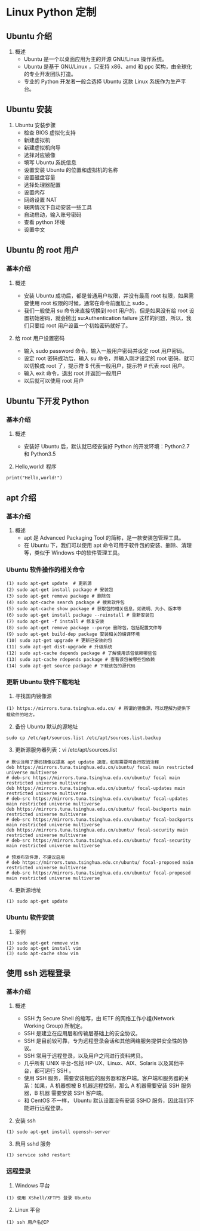 # Linux Python 定制
## Ubuntu 介绍
1. 概述
    - Ubuntu 是一个以桌面应用为主的开源 GNU/Linux 操作系统。
    - Ubuntu 是基于 GNU/Linux ，只支持 x86、amd 和 ppc 架构，由全球化的专业开发团队打造。
    - 专业的 Python 开发者一般会选择 Ubuntu 这款 Linux 系统作为生产平台。

## Ubuntu 安装
1. Ubuntu 安装步骤
    - 检查 BIOS 虚拟化支持
    - 新建虚拟机
    - 新建虚拟机向导
    - 选择对应镜像
    - 填写 Ubuntu 系统信息
    - 设置安装 Ubuntu 的位置和虚拟机的名称
    - 设置磁盘容量
    - 选择处理器配置
    - 设置内存
    - 网络设置 NAT
    - 联网情况下自动安装一些工具
    - 自动启动，输入账号密码
    - 查看 python 环境
    - 设置中文

## Ubuntu 的 root 用户
### 基本介绍
1. 概述
    - 安装 Ubuntu 成功后，都是普通用户权限，并没有最高 root 权限，如果需要使用 root 权限的时候，通常在命令前面加上 sudo 。
    - 我们一般使用 su 命令来直接切换到 root 用户的，但是如果没有给 root 设置初始密码，就会抛出 su:Authentication failure 这样的问题，所以，我们只要给 root 用户设置一个初始密码就好了。

2. 给 root 用户设置密码
    - 输入 sudo password 命令，输入一般用户密码并设定 root 用户密码。
    - 设定 root 密码成功后，输入 su 命令，并输入刚才设定的 root 密码，就可以切换成 root 了，提示符 $ 代表一般用户，提示符 # 代表 root 用户。
    - 输入 exit 命令，退出 root 并返回一般用户
    - 以后就可以使用 root 用户

## Ubuntu 下开发 Python
### 基本介绍
1. 概述
    - 安装好 Ubuntu 后，默认就已经安装好 Python 的开发环境：Python2.7 和 Python3.5

2. Hello,world! 程序
```
print("Hello,world!")
```

## apt 介绍
### 基本介绍
1. 概述
    - apt 是 Advanced Packaging Tool 的简称，是一款安装包管理工具。
    - 在 Ubuntu 下，我们可以使用 apt 命令可用于软件包的安装、删除、清理等，类似于 Windows 中的软件管理工具。

### Ubuntu 软件操作的相关命令
```
(1) sudo apt-get update  # 更新源
(2) sudo apt-get install package # 安装包
(3) sudo apt-get remove package # 删除包
(4) sudo apt-cache search package # 搜索软件包
(5) sudo apt-cache show package # 获取包的相关信息，如说明、大小、版本等
(6) sudo apt-get install package --reinstall # 重新安装包
(7) sudo apt-get -f install # 修复安装
(8) sudo apt-get remove package --purge 删除包，包括配置文件等
(9) sudo apt-get build-dep package 安装相关的编译环境
(10) sudo apt-get upgrade # 更新已安装的包
(11) sudo apt-get dist-upgrade # 升级系统
(12) sudo apt-cache depends package # 了解使用该包依赖哪些包
(13) sudo apt-cache rdepends package # 查看该包被哪些包依赖
(14) sudo apt-get source package # 下载该包的源代码
```

### 更新 Ubuntu 软件下载地址
1. 寻找国内镜像源
```
(1) https://mirrors.tuna.tsinghua.edu.cn/ # 所谓的镜像源，可以理解为提供下载软件的地方。
```
2. 备份 Ubuntu 默认的源地址
```
sudo cp /etc/apt/sources.list /etc/apt/sources.list.backup
```
3. 更新源服务器列表：vi /etc/apt/sources.list
```
# 默认注释了源码镜像以提高 apt update 速度，如有需要可自行取消注释
deb https://mirrors.tuna.tsinghua.edu.cn/ubuntu/ focal main restricted universe multiverse
# deb-src https://mirrors.tuna.tsinghua.edu.cn/ubuntu/ focal main restricted universe multiverse
deb https://mirrors.tuna.tsinghua.edu.cn/ubuntu/ focal-updates main restricted universe multiverse
# deb-src https://mirrors.tuna.tsinghua.edu.cn/ubuntu/ focal-updates main restricted universe multiverse
deb https://mirrors.tuna.tsinghua.edu.cn/ubuntu/ focal-backports main restricted universe multiverse
# deb-src https://mirrors.tuna.tsinghua.edu.cn/ubuntu/ focal-backports main restricted universe multiverse
deb https://mirrors.tuna.tsinghua.edu.cn/ubuntu/ focal-security main restricted universe multiverse
# deb-src https://mirrors.tuna.tsinghua.edu.cn/ubuntu/ focal-security main restricted universe multiverse

# 预发布软件源，不建议启用
# deb https://mirrors.tuna.tsinghua.edu.cn/ubuntu/ focal-proposed main restricted universe multiverse
# deb-src https://mirrors.tuna.tsinghua.edu.cn/ubuntu/ focal-proposed main restricted universe multiverse
```
4. 更新源地址
```
(1) sudo apt-get update
```

### Ubuntu 软件安装
1. 案例
```
(1) sudo apt-get remove vim
(2) sudo apt-get install vim
(3) sudo apt-cache show vim
```

## 使用 ssh 远程登录
### 基本介绍
1. 概述
    - SSH 为 Secure Shell 的缩写，由 IETF 的网络工作小组(Network Working Group) 所制定。
    - SSH 是建立在应用层和传输层基础上的安全协议。
    - SSH 是目前较可靠，专为远程登录会话和其他网络服务提供安全性的协议。
    - SSH 常用于远程登录，以及用户之间进行资料拷贝。
    - 几乎所有 UNIX 平台-包括 HP-UX、Linux、AIX、Solaris 以及其他平台，都可运行 SSH 。
    - 使用 SSH 服务，需要安装相应的服务器和客户端。客户端和服务器的关系：如果，A 机器想被 B 机器远程控制，那么 A 机器需要安装 SSH 服务器，B 机器 需要安装 SSH 客户端。
    - 和 CentOS 不一样， Ubuntu 默认设置没有安装 SSHD 服务，因此我们不能进行远程登录。

2. 安装 ssh
```
(1) sudo apt-get install openssh-server
```
3. 启用 sshd 服务
```
(1) service sshd restart
```

### 远程登录
1. Windows 平台
```
(1) 使用 XShell/XFTP5 登录 Ubuntu
```
2. Linux 平台
```
(1) ssh 用户名@IP
```
